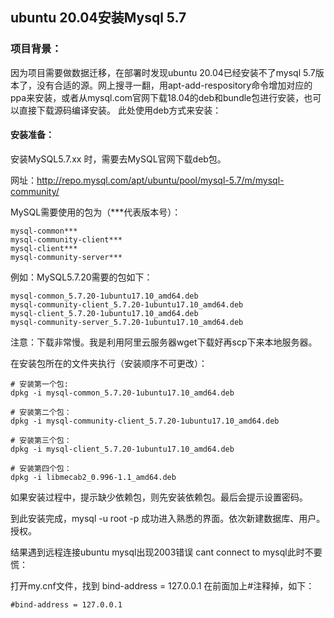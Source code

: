 ## ubuntu 20.04安装Mysql 5.7

### 项目背景：
因为项目需要做数据迁移，在部署时发现ubuntu 20.04已经安装不了mysql 5.7版本了，没有合适的源。网上搜寻一翻，用apt-add-respository命令增加对应的ppa来安装，或者从mysql.com官网下载18.04的deb和bundle包进行安装，也可以直接下载源码编译安装。
此处使用deb方式来安装：

#### 安装准备：

安装MySQL5.7.xx 时，需要去MySQL官网下载deb包。

网址：http://repo.mysql.com/apt/ubuntu/pool/mysql-5.7/m/mysql-community/

MySQL需要使用的包为（***代表版本号）：
```
mysql-common***
mysql-community-client***
mysql-client***
mysql-community-server***
```

例如：MySQL5.7.20需要的包如下：
```
mysql-common_5.7.20-1ubuntu17.10_amd64.deb
mysql-community-client_5.7.20-1ubuntu17.10_amd64.deb
mysql-client_5.7.20-1ubuntu17.10_amd64.deb
mysql-community-server_5.7.20-1ubuntu17.10_amd64.deb
```

注意：下载非常慢。我是利用阿里云服务器wget下载好再scp下来本地服务器。

在安装包所在的文件夹执行（安装顺序不可更改）：
```
# 安装第一个包:
dpkg -i mysql-common_5.7.20-1ubuntu17.10_amd64.deb

# 安装第二个包：
dpkg -i mysql-community-client_5.7.20-1ubuntu17.10_amd64.deb

# 安装第三个包：
dpkg -i mysql-client_5.7.20-1ubuntu17.10_amd64.deb 

# 安装第四个包：
dpkg -i libmecab2_0.996-1.1_amd64.deb
```
如果安装过程中，提示缺少依赖包，则先安装依赖包。最后会提示设置密码。

到此安装完成，mysql -u root -p 成功进入熟悉的界面。依次新建数据库、用户。授权。

结果遇到远程连接ubuntu mysql出现2003错误 cant connect to mysql此时不要慌：

打开my.cnf文件，找到 bind-address = 127.0.0.1 在前面加上#注释掉，如下： 
```
#bind-address = 127.0.0.1 
```
